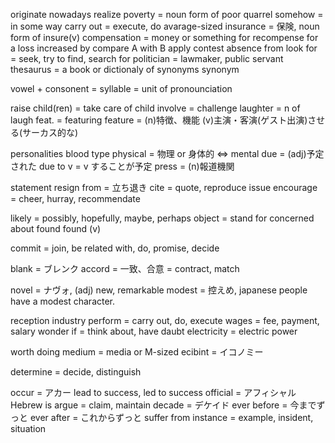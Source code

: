 originate
nowadays
realize
poverty = noun form of poor
quarrel
somehow = in some way
carry out = execute, do
avarage-sized
insurance = 保険, noun form of insure(v)
compensation = money or something for recompense for a loss
increased by
compare A with B
apply contest
absence from
look for = seek, try to find, search for
politician = lawmaker, public servant
thesaurus = a book or dictionaly of synonyms
synonym

vowel + consonent = syllable = unit of pronounciation

raise child(ren) = take care of child
involve = 
challenge
laughter = n of laugh
feat. = featuring
feature = (n)特徴、機能 (v)主演・客演(ゲスト出演)させる(サーカス的な)

personalities
blood type
physical = 物理 or 身体的 <=> mental
due = (adj)予定された
due to v = v することが予定
press = (n)報道機関

statement
resign from = 立ち退き
cite = quote, reproduce
issue
encourage = cheer, hurray, recommendate

likely = possibly, hopefully, maybe, perhaps
object = stand for
concerned about
found
found (v)

commit = join, be related with, do, promise, decide

blank = ブレンク
accord = 一致、合意 = contract, match

novel = ナヴォ, (adj) new, remarkable
modest = 控えめ, japanese people have a modest character.

reception
industry
perform = carry out, do, execute
wages = fee, payment, salary
wonder if = think about, have daubt
electricity = electric power

worth doing
medium = media or M-sized
ecibint = イコノミー

determine = decide, distinguish

occur = アカー
lead to success, led to success
official = アフィシャル
Hebrew is
argue = claim, maintain
decade = デケイド
ever before = 今までずっと
ever after = これからずっと
suffer from
instance = example, insident, situation


